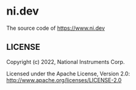 ni.dev
=============

The source code of https://www.ni.dev

LICENSE
-------

Copyright (c) 2022, National Instruments Corp.

Licensed under the Apache License, Version 2.0: http://www.apache.org/licenses/LICENSE-2.0

